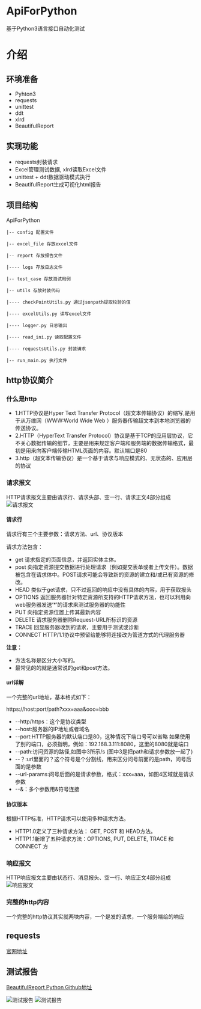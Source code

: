 # ApiForPython
基于Python3语言接口自动化测试

# 介绍
## 环境准备
- Pyhton3
- requests
- unittest
- ddt
- xlrd
- BeautifulReport

## 实现功能
- requests封装请求
- Excel管理测试数据, xlrd读取Excel文件
- unittest + ddt数据驱动模式执行
- BeautifulReport生成可视化html报告

## 项目结构
ApiForPython

    |-- config 配置文件
    
    |-- excel_file 存放excel文件
    
    |-- report 存放报告文件
    
    |---- logs 存放日志文件
    
    |-- test_case 存放测试用例
    
    |-- utils 存放封装代码
    
    |---- checkPointUtils.py 通过jsonpath提取校验的值
    
    |---- excelUtils.py 读写excel文件
    
    |---- logger.py 日志输出
    
    |---- read_ini.py 读取配置文件
    
    |---- requestsUtils.py 封装请求
    
    |-- run_main.py 执行文件
    
## http协议简介
### 什么是http
- 1.HTTP协议是Hyper Text Transfer Protocol（超文本传输协议）的缩写,是用于从万维网（WWW:World Wide Web ）服务器传输超文本到本地浏览器的传送协议。
- 2.HTTP（HyperText Transfer Protocol）协议是基于TCP的应用层协议，它不关心数据传输的细节，主要是用来规定客户端和服务端的数据传输格式，最初是用来向客户端传输HTML页面的内容。默认端口是80
- 3.http（超文本传输协议）是一个基于请求与响应模式的、无状态的、应用层的协议
### 请求报文
HTTP请求报文主要由请求行、请求头部、空一行、请求正文4部分组成
![请求报文](http://m.qpic.cn/psb?/V12A7VgS03zLND/xzi9XB0b9p248xC3Lo3i*jGy1btUz*qZ4.SSjqDRbCg!/b/dLgAAAAAAAAA&bo=JASGAQAAAAADB4U!&rf=viewer_4 "请求报文")


#### 请求行
请求行有三个主要参数：请求方法、url、协议版本

请求方法包含：
- get 请求指定的页面信息，并返回实体主体。 
- post 向指定资源提交数据进行处理请求（例如提交表单或者上传文件）。数据被包含在请求体中。POST请求可能会导致新的资源的建立和/或已有资源的修改。
- HEAD 类似于get请求，只不过返回的响应中没有具体的内容，用于获取报头 
- OPTIONS 返回服务器针对特定资源所支持的HTTP请求方法，也可以利用向web服务器发送‘*’的请求来测试服务器的功能性
- PUT 向指定资源位置上传其最新内容
- DELETE 请求服务器删除Request-URL所标识的资源
- TRACE 回显服务器收到的请求，主要用于测试或诊断
- CONNECT HTTP/1.1协议中预留给能够将连接改为管道方式的代理服务器

**注意：**
- 方法名称是区分大小写的。
- 最常见的的就是通常说的get和post方法。

#### url详解
一个完整的url地址，基本格式如下：

https://host:port/path?xxx=aaa&ooo=bbb

- --http/https：这个是协议类型
- --host:服务器的IP地址或者域名
- --port:HTTP服务器的默认端口是80，这种情况下端口号可以省略
    如果使用了别的端口，必须指明，例如：192.168.3.111:8080，这里的8080就是端口
- --path:访问资源的路径,如图中3所示/s (图中3是把path和请求参数放一起了)
- --？:url里面的？这个符号是个分割线，用来区分问号前面的是path，问号后面的是参数
- --url-params:问号后面的是请求参数，格式：xxx=aaa，如图4区域就是请求参数
- --&：多个参数用&符号连接

#### 协议版本
根据HTTP标准，HTTP请求可以使用多种请求方法。
- HTTP1.0定义了三种请求方法： GET, POST 和 HEAD方法。
- HTTP1.1新增了五种请求方法：OPTIONS, PUT, DELETE, TRACE 和 CONNECT 方


### 响应报文
HTTP响应报文主要由状态行、消息报头、空一行、响应正文4部分组成
![响应报文](http://m.qpic.cn/psb?/V12A7VgS03zLND/*Sk.YWiZZ6Vw.fzoJ1E2AfLLKPRSUoIM6pa5X2mj7mg!/b/dD4BAAAAAAAA&bo=ygNgAQAAAAADF5o!&rf=viewer_4 "响应报文")


### 完整的http内容
一个完整的http协议其实就两块内容，一个是发的请求，一个服务端给的响应


## requests
[官网地址](http://cn.python-requests.org/zh_CN/latest/)

## 测试报告
[BeautifulReport Python Github地址](https://github.com/TesterlifeRaymond/BeautifulReport/)

![测试报告](http://m.qpic.cn/psb?/V12A7VgS03zLND/jzc2tvqeK*7qICu0AeT0a0vnER3sjfaUOAq49snW5s4!/b/dFMBAAAAAAAA&bo=Swg4BAAAAAADJ30!&rf=viewer_4 "测试报告")
![测试报告](http://m.qpic.cn/psb?/V12A7VgS03zLND/wIlhvhvNYvQEp2cbFEXV**xZkPFIvkErOzud5sPJw1w!/b/dFQBAAAAAAAA&bo=TAg4BAAAAAADRxo!&rf=viewer_4 "测试报告")



